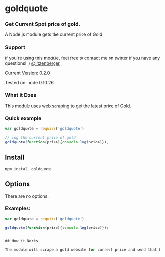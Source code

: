 # goldquote

### Get Current Spot price of gold.

A Node.js module gets the current price of Gold

### Support

If you're using this module, feel free to contact me on twitter if you have any questions! :) [@litzenberger](http://twitter.com/litzenberger)

Current Version: 0.2.0

Tested on: node 0.10.26


### What it Does

This module uses web scraping to get the latest price of Gold.  


### Quick example

```JavaScript
var goldquote = require('goldquote')

// log the current price of gold
goldquote(function(price){console.log(price)});


```


## Install

```sh
npm install goldquote
```


## Options

There are no options.

### Examples:

```JavaScript
var goldquote = require('goldquote')

goldquote(function(price){console.log(price)});


## How it Works

The module will scrape a gold website for current price and send that back.
